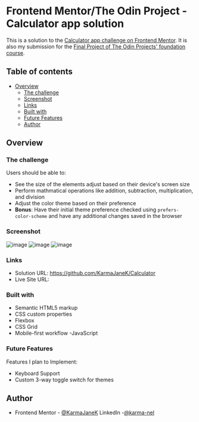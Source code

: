 # Frontend Mentor/The Odin Project - Calculator app solution

This is a solution to the [Calculator app challenge on Frontend Mentor](https://www.frontendmentor.io/challenges/calculator-app-9lteq5N29).  It is also my submission for the [Final Project of The Odin Projects' foundation course](https://www.theodinproject.com/lessons/foundations-calculator).

## Table of contents

- [Overview](#overview)
  - [The challenge](#the-challenge)
  - [Screenshot](#screenshot)
  - [Links](#links)
  - [Built with](#built-with)
  - [Future Features](#Future-Features)
  - [Author](#author)


## Overview

### The challenge

Users should be able to:

- See the size of the elements adjust based on their device's screen size
- Perform mathmatical operations like addition, subtraction, multiplication, and division
- Adjust the color theme based on their preference
- **Bonus**: Have their initial theme preference checked using `prefers-color-scheme` and have any additional changes saved in the browser

### Screenshot
![image](https://github.com/user-attachments/assets/1d093638-29a5-4347-b3f1-65abcb10cbfe)
![image](https://github.com/user-attachments/assets/c325d415-daec-4ffc-831b-06131b787f67)
![image](https://github.com/user-attachments/assets/671cb4ab-3c4e-4169-be38-f29178b07b65)


### Links

- Solution URL: https://github.com/KarmaJaneK/Calculator
- Live Site URL: 

### Built with

- Semantic HTML5 markup
- CSS custom properties
- Flexbox
- CSS Grid
- Mobile-first workflow
-JavaScript



### Future Features
Features I plan to Implement:
- Keyboard Support
- Custom 3-way toggle switch for themes

## Author

- Frontend Mentor - [@KarmaJaneK](https://www.frontendmentor.io/profile/KarmaJaneK)
  LinkedIn -[@karma-nel]( https://www.linkedin.com/in/karma-nel/)

